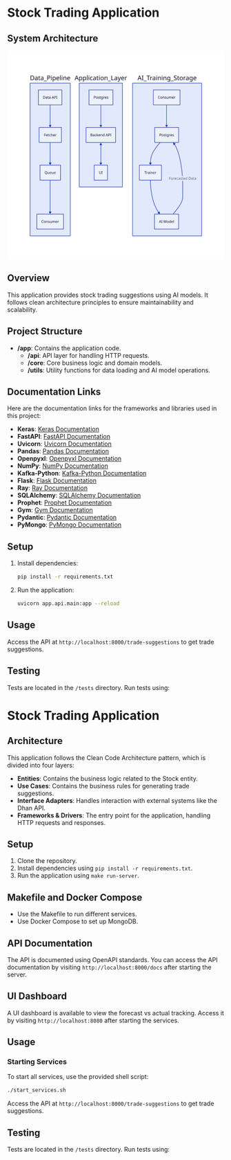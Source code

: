 # Stock Trading Application
## System Architecture

![Trade Management Architecture](architecture.svg)

## Overview

This application provides stock trading suggestions using AI models. It follows clean architecture principles to ensure maintainability and scalability.

## Project Structure

- **/app**: Contains the application code.
  - **/api**: API layer for handling HTTP requests.
  - **/core**: Core business logic and domain models.
  - **/utils**: Utility functions for data loading and AI model operations.

## Documentation Links

Here are the documentation links for the frameworks and libraries used in this project:

- **Keras**: [Keras Documentation](https://keras.io/)
- **FastAPI**: [FastAPI Documentation](https://fastapi.tiangolo.com/)
- **Uvicorn**: [Uvicorn Documentation](https://www.uvicorn.org/)
- **Pandas**: [Pandas Documentation](https://pandas.pydata.org/docs/)
- **Openpyxl**: [Openpyxl Documentation](https://openpyxl.readthedocs.io/en/stable/)
- **NumPy**: [NumPy Documentation](https://numpy.org/doc/)
- **Kafka-Python**: [Kafka-Python Documentation](https://kafka-python.readthedocs.io/en/master/)
- **Flask**: [Flask Documentation](https://flask.palletsprojects.com/)
- **Ray**: [Ray Documentation](https://docs.ray.io/en/latest/)
- **SQLAlchemy**: [SQLAlchemy Documentation](https://docs.sqlalchemy.org/en/20/)
- **Prophet**: [Prophet Documentation](https://facebook.github.io/prophet/)
- **Gym**: [Gym Documentation](https://www.gymlibrary.dev/)
- **Pydantic**: [Pydantic Documentation](https://docs.pydantic.dev/)
- **PyMongo**: [PyMongo Documentation](https://pymongo.readthedocs.io/en/stable/)

## Setup

1. Install dependencies:
   ```bash
   pip install -r requirements.txt
   ```

2. Run the application:
   ```bash
   uvicorn app.api.main:app --reload
   ```

## Usage

Access the API at `http://localhost:8000/trade-suggestions` to get trade suggestions.

## Testing

Tests are located in the `/tests` directory. Run tests using:
# Stock Trading Application

## Architecture

This application follows the Clean Code Architecture pattern, which is divided into four layers:
- **Entities**: Contains the business logic related to the Stock entity.
- **Use Cases**: Contains the business rules for generating trade suggestions.
- **Interface Adapters**: Handles interaction with external systems like the Dhan API.
- **Frameworks & Drivers**: The entry point for the application, handling HTTP requests and responses.

## Setup

1. Clone the repository.
2. Install dependencies using `pip install -r requirements.txt`.
3. Run the application using `make run-server`.

## Makefile and Docker Compose

- Use the Makefile to run different services.
- Use Docker Compose to set up MongoDB.


## API Documentation

The API is documented using OpenAPI standards. You can access the API documentation by visiting `http://localhost:8000/docs` after starting the server.

## UI Dashboard

A UI dashboard is available to view the forecast vs actual tracking. Access it by visiting `http://localhost:8080` after starting the services.

## Usage

### Starting Services

To start all services, use the provided shell script:

```bash
./start_services.sh
```

Access the API at `http://localhost:8000/trade-suggestions` to get trade suggestions.

## Testing

Tests are located in the `/tests` directory. Run tests using:
